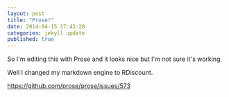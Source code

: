 ```yaml
---
layout: post
title: "Prose!"
date: 2014-04-15 17:43:28
categories: jekyll update
published: true
---
```


So I'm editing this with Prose and it looks nice but I'm not sure it's working.

Well I changed my markdown engine to RDiscount.

https://github.com/prose/prose/issues/573
